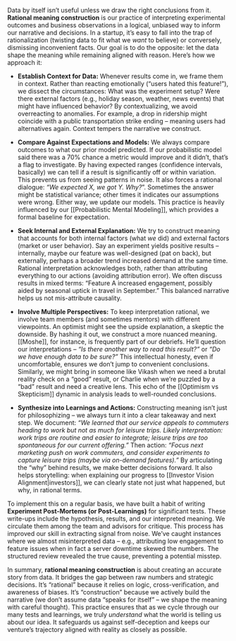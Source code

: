 Data by itself isn’t useful unless we draw the right conclusions from it. **Rational meaning construction** is our practice of interpreting experimental outcomes and business observations in a logical, unbiased way to inform our narrative and decisions. In a startup, it’s easy to fall into the trap of rationalization (twisting data to fit what we _want_ to believe) or conversely, dismissing inconvenient facts. Our goal is to do the opposite: let the data shape the meaning while remaining aligned with reason. Here’s how we approach it:

- **Establish Context for Data:** Whenever results come in, we frame them in context. Rather than reacting emotionally (“users hated this feature!”), we dissect the circumstances: What was the experiment setup? Were there external factors (e.g., holiday season, weather, news events) that might have influenced behavior? By contextualizing, we avoid overreacting to anomalies. For example, a drop in ridership might coincide with a public transportation strike ending – meaning users had alternatives again. Context tempers the narrative we construct.
    
- **Compare Against Expectations and Models:** We always compare outcomes to what our prior model predicted. If our probabilistic model said there was a 70% chance a metric would improve and it didn’t, that’s a flag to investigate. By having expected ranges (confidence intervals, basically) we can tell if a result is significantly off or within variation. This prevents us from seeing patterns in noise. It also forces a rational dialogue: _“We expected X, we got Y. Why?_”. Sometimes the answer might be statistical variance; other times it indicates our assumptions were wrong. Either way, we update our models. This practice is heavily influenced by our [[Probabilistic Mental Modeling]], which provides a formal baseline for expectation.
    
- **Seek Internal and External Explanation:** We try to construct meaning that accounts for both internal factors (what _we_ did) and external factors (market or user behavior). Say an experiment yields positive results – internally, maybe our feature was well-designed (pat on back), but externally, perhaps a broader trend increased demand at the same time. Rational interpretation acknowledges both, rather than attributing everything to our actions (avoiding attribution error). We often discuss results in mixed terms: “Feature A increased engagement, possibly aided by seasonal uptick in travel in September.” This balanced narrative helps us not mis-attribute causality.
    
- **Involve Multiple Perspectives:** To keep interpretation rational, we involve team members (and sometimes mentors) with different viewpoints. An optimist might see the upside explanation, a skeptic the downside. By hashing it out, we construct a more nuanced meaning. [[Moshe]], for instance, is frequently part of our debriefs. He’ll question our interpretations – _“Is there another way to read this result?”_ or _“Do we have enough data to be sure?”_ This intellectual honesty, even if uncomfortable, ensures we don’t jump to convenient conclusions. Similarly, we might bring in someone like Vikash when we need a brutal reality check on a “good” result, or Charlie when we’re puzzled by a “bad” result and need a creative lens. This echo of the [[Optimism vs Skepticism]] dynamic in analysis leads to well-rounded conclusions.
    
- **Synthesize into Learnings and Actions:** Constructing meaning isn’t just for philosophizing – we always turn it into a clear takeaway and next step. We document: _“We learned that our service appeals to commuters heading to work but not as much for leisure trips. Likely interpretation: work trips are routine and easier to integrate; leisure trips are too spontaneous for our current offering.”_ Then action: _“Focus next marketing push on work commuters, and consider experiments to capture leisure trips (maybe via on-demand features).”_ By articulating the “why” behind results, we make better decisions forward. It also helps storytelling: when explaining our progress to [[Investor Vision Alignment|investors]], we can clearly state not just what happened, but why, in rational terms.
    
To implement this on a regular basis, we have built a habit of writing **Experiment Post-Mortems (or Post-Learnings)** for significant tests. These write-ups include the hypothesis, results, and our interpreted meaning. We circulate them among the team and advisors for critique. This process has improved our skill in extracting signal from noise. We’ve caught instances where we almost misinterpreted data – e.g., attributing low engagement to feature issues when in fact a server downtime skewed the numbers. The structured review revealed the true cause, preventing a potential misstep.

In summary, **rational meaning construction** is about creating an accurate story from data. It bridges the gap between raw numbers and strategic decisions. It’s “rational” because it relies on logic, cross-verification, and awareness of biases. It’s “construction” because we actively build the narrative (we don’t assume data “speaks for itself” – we shape the meaning with careful thought). This practice ensures that as we cycle through our many tests and learnings, we truly _understand_ what the world is telling us about our idea. It safeguards us against self-deception and keeps our venture’s trajectory aligned with reality as closely as possible.
